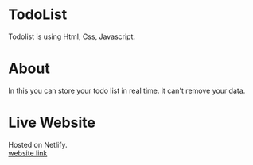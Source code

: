 # TodoList
Todolist is using Html, Css, Javascript.
# About 
In this you can store your todo list in real time. it can't remove your data.
# Live Website
Hosted on Netlify. <br/>
[website link](https://todo-list-jagan.netlify.app/)
